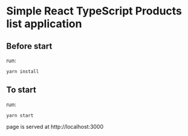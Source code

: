 # Simple React TypeScript Products list application

## Before start

run:

  `yarn install`

## To start

run:

  `yarn start`


page is served at http://localhost:3000
